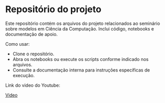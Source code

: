 # Repositório do projeto

Este repositório contém os arquivos do projeto relacionados ao seminário sobre modelos em Ciência da Computação. Inclui código, notebooks e documentação de apoio.

Como usar:
- Clone o repositório.
- Abra os notebooks ou execute os scripts conforme indicado nos arquivos.
- Consulte a documentação interna para instruções específicas de execução.

Link do video do Youtube:

[Video](https://youtu.be/Z5hjEEoRG-g)